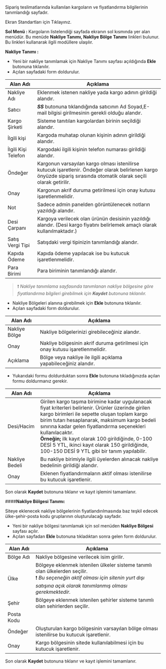 Sipariş teslimatlarında kullanılan kargoların ve fiyatlandırma bilgilerinin tanımlandığı sayfadır.

Ekran Standartları için Tıklayınız.

**Sol Menü :** Kargoların listelendiği sayfada ekranın sol kısmında yer alan menüdür. Bu menüde **Nakliye Tanımı, Nakliye Bölge Tanımı** linkleri bulunur. Bu linkleri kullanarak ilgili modüllere ulaşılır.

**Nakliye Tanımı :**

- Yeni bir nakliye tanımlamak için Nakliye Tanımı sayfası açıldığında **Ekle** butonuna tıklanılır.
- Açılan sayfadaki form doldurulur.

|Alan Adı|Açıklama|
|--|--|
|Nakliye Adı|Eklenmek istenen nakliye yada kargo adının girildiği alandır.|
|Satıcı|***SS*** butonuna tıklandığında satıcının Ad Soyad,E-mail bilgisi girilmesinin gerekli olduğu alandır.	|
|Kargo Şirketi|Sisteme tanıtılan kargolardan birinin seçildiği alandır.|
|İlgili kişi|Kargoda muhatap olunan kişinin adının girildiği alandır.|
|İlgili Kişi Telefon |Kargodaki ilgili kişinin telefon numarası girildiği alandır.	|
|Öndeğer|Kargonun varsayılan kargo olması istenilirse kutucuk işaretlenir. Öndeğer olarak belirlenen kargo önyüzde sipariş sırasında otomatik olarak seçili olarak getirilir.	|
|Onay|Kargonun akrif duruma getirilmesi için onay kutusu işaretlenmelidir.	|
|Not|Sadece admin panelden görüntülenecek notların yazıldığı alandır.	|
|Desi Çarpanı|Kargoya verilecek olan ürünün desisinin yazıldığı alandır. (Desi kargo fiyatını belirlemek amaçlı olarak kullanılmaktadır.)	|
|Satış Vergi Tipi|Satışdaki vergi tipinizin tanımlandığı alandır.|
|Kapıda Ödeme	|Kapıda ödeme yapılacak ise bu kutucuk işaretlenmelidir.	|
|Para Birimi	|Para biriminin tanımlandığı alandır.|


>❗ _Nakliye tanımlama sayfasında tanımlanan nakliye bölgesine göre fiyatlandırma bilgileri girebilmek için  **Kaydet** butonuna tıklanılır._

- Nakliye Bölgeleri alanına girebilmek için **Ekle** butonuna tıklanılır.
- Açılan sayfadaki form doldurulur.

|Alan Adı|Açıklama|
|--|--|
|Nakliye Bölge |Nakliye bölgelerinizi girebileceğiniz alandır.|
|Onay|Nakliye bölgesinin akrif duruma getirilmesi için onay kutusu işaretlenmelidir.|
|Açıklama|Bölge veya nakliye ile ilgili açıklama yapabileceğiniz alandır.|

- Yukarıdaki formu doldurduktan sonra **Ekle**  butonuna tıkladığınızda açılan formu doldurmanız gerekir.


|Alan Adı|Açıklama|
|--|--|
|Desi/Hacim|Girilen kargo taşıma birimine kadar uygulanacak fiyat kriterleri belirlenir. Ürünler üzerinde girilen kargo birimleri ile sepette oluşan toplam kargo birim tutarı hesaplanarak, maksimum kargo bedeli sınırına kadar gelen fiyatlandırma seçenekleri kullanılacaktır. <br> **Örneğin;** ilk kayıt olarak 100 girildiğinde, 0-100 DESİ 5 YTL, ikinci kayıt olarak 150 girildiğinde, 100-150 DESİ 9 YTL gibi bir tanım yapılabilir.	|
|Nakliye Bedeli |Bu nakliye birimiyle ilgili üyelerden alınacak nakliye bedelinin girildiği alandır.	|
|Onay|Eklenen fiyatlandırmaların aktif olması istenilirse bu kutucuk işaretlenir.	|

Son olarak **Kaydet** butonuna tıklanır ve  kayıt işlemini tamamlanır.

####**Nakliye Bölgesi Tanımı:**

Siteye eklenecek nakliye bölgelerinin fiyatlandırılmasında baz teşkil edecek ülke-şehir-posta kodu gruplarının oluşturulacağı sayfadır.

- Yeni bir nakliye bölgesi tanımlamak için sol menüden **Nakliye Bölgesi** sayfası açılır.
- Açılan sayfadan **Ekle** butonuna tıkladıktan sonra  gelen form doldurulur.

|Alan Adı|Açıklama|
|--|--|
|Bölge Adı |Nakliye bölgesine verilecek isim girilir.|
|Ülke|Bölgeye eklenmek istenilen ülkeler sisteme tanımlı olan ülkelerden seçilir. <br> ❗ _Bu seçeneğin aktif olması için sitenin yurt dışı satışına açık olarak tanımlanmış olması gerekmektedir._|
|Şehir|Bölgeye eklenmek istenilen şehirler sisteme tanımlı olan sehirlerden seçilir.	|
|Posta Kodu||
|Öndeğer|Oluşturulan kargo bölgesinin varsayılan bölge olması istenilirse bu kutucuk işaretlenir.	|
|Onay|Kargo bölgesinin sitede kullanılabilmesi için bu kutucuk işaretlenir.|

Son olarak **Kaydet** butonuna tıklanır ve  kayıt işlemini tamamlanır.